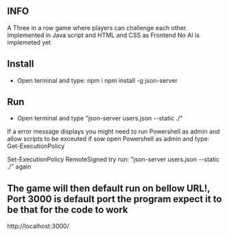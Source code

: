 ## INFO
 A Three in a row game where players can challenge each other.
 Implemented in Java script and HTML and CSS as Frontend
 No AI is implemeted yet

## Install 
- Open terminal and type: 
  npm i
  npm install -g json-server

## Run
- Open terminal and type "json-server users.json --static ./"

 If a error message displays you might need to run Powershell as admin and allow scripts to be exceuted if sow open Powershell as admin and type:
 Get-ExecutionPolicy

 Set-ExecutionPolicy RemoteSigned
 try run:
"json-server users.json --static ./" again

## The game will then default run on bellow URL!, Port 3000 is default port the program expect it to be that for the code to work
http://localhost:3000/
